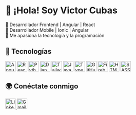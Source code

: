 # 👋 ¡Hola! Soy Victor Cubas  
🔹 Desarrollador Frontend | Angular | React  
🔹 Desarrollador Mobile | Ionic | Angular  
🔹 Me apasiona la tecnología y la programación  

## 🚀 Tecnologías  
<p>
  <a href="#"><img src="https://cdn.simpleicons.org/angular/DD0031" width="32" alt="Angular"></a>
  <a href="#"><img src="https://cdn.simpleicons.org/react/61DAFB" width="32" alt="React"></a>
  <a href="#"><img src="https://cdn.simpleicons.org/python/3776AB" width="32" alt="Python"></a>
  <a href="#"><img src="https://cdn.simpleicons.org/django/092E20" width="32" alt="Django"></a>
  <a href="#"><img src="https://cdn.simpleicons.org/tailwindcss/06B6D4" width="32" alt="TailwindCSS"></a>
  <a href="#"><img src="https://cdn.simpleicons.org/javascript/F7DF1E" width="32" alt="JavaScript"></a>
  <a href="#"><img src="https://cdn.simpleicons.org/typescript/3178C6" width="32" alt="TypeScript"></a>
  <a href="#"><img src="https://cdn.simpleicons.org/github/181717" width="32" alt="GitHub"></a>
  <a href="#"><img src="https://cdn.simpleicons.org/firebase/FFCA28" width="32" alt="Firebase"></a>
  <a href="#"><img src="https://cdn.simpleicons.org/html5/E34F26" width="32" alt="HTML5"></a>
  <a href="#"><img src="https://cdn.simpleicons.org/sass/CC6699" width="32" alt="SASS"></a>
</p>


## 🌍 Conéctate conmigo  
<a href="https://www.linkedin.com/in/victor-cubas-3bb42774/" target="_blank" rel="noopener noreferrer">
  <img src="https://upload.wikimedia.org/wikipedia/commons/8/81/LinkedIn_icon.svg" width="32" alt="LinkedIn">
</a>  
<a href="mailto:vhcubas91@gmail.com" target="_blank" rel="noopener noreferrer">
  <img src="https://upload.wikimedia.org/wikipedia/commons/4/4e/Gmail_Icon.png" width="32" alt="Gmail">
</a>

